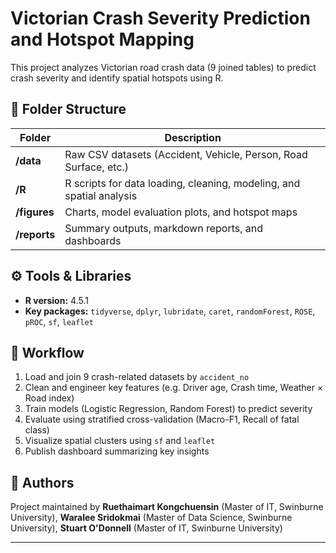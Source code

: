 # Victorian Crash Severity Prediction and Hotspot Mapping

This project analyzes Victorian road crash data (9 joined tables) to predict crash severity and identify spatial hotspots using R.

## 📁 Folder Structure
| Folder | Description |
|--------|--------------|
| **/data** | Raw CSV datasets (Accident, Vehicle, Person, Road Surface, etc.) |
| **/R** | R scripts for data loading, cleaning, modeling, and spatial analysis |
| **/figures** | Charts, model evaluation plots, and hotspot maps |
| **/reports** | Summary outputs, markdown reports, and dashboards |

## ⚙️ Tools & Libraries
- **R version:** 4.5.1  
- **Key packages:** `tidyverse`, `dplyr`, `lubridate`, `caret`, `randomForest`, `ROSE`, `pROC`, `sf`, `leaflet`

## 🧭 Workflow
1. Load and join 9 crash-related datasets by `accident_no`
2. Clean and engineer key features (e.g. Driver age, Crash time, Weather × Road index)
3. Train models (Logistic Regression, Random Forest) to predict severity
4. Evaluate using stratified cross-validation (Macro-F1, Recall of fatal class)
5. Visualize spatial clusters using `sf` and `leaflet`
6. Publish dashboard summarizing key insights

## 🧩 Authors
Project maintained by **Ruethaimart Kongchuensin** (Master of IT, Swinburne University), **Waralee Sridokmai** (Master of Data Science, Swinburne University), **Stuart O'Donnell** (Master of IT, Swinburne University)

---

